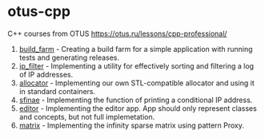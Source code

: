 # otus-cpp
C++ courses from OTUS https://otus.ru/lessons/cpp-professional/

1. [build_farm](/build_farm) - Creating a build farm for a simple application with running tests and generating releases.
2. [ip_filter](/ip_filter) - Implementing a utility for effectively sorting and filtering a log of IP addresses.
3. [allocator](/allocator) - Implementing our own STL-compatible allocator and using it in standard containers.
4. [sfinae](/sfinae) - Implementing the function of printing a conditional IP address.
5. [editor](/editor) - Implementing the editor app. App should only represent classes and concepts, but not full implemetation.
5. [matrix](/matrix) - Implementing the infinity sparse matrix using pattern Proxy.